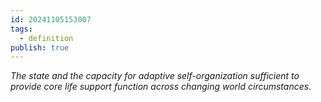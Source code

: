 ```yaml
---
id: 20241105153007
tags:
  - definition
publish: true
---
```

*The state and the capacity for adaptive self-organization sufficient to provide core life support function across changing world circumstances.*